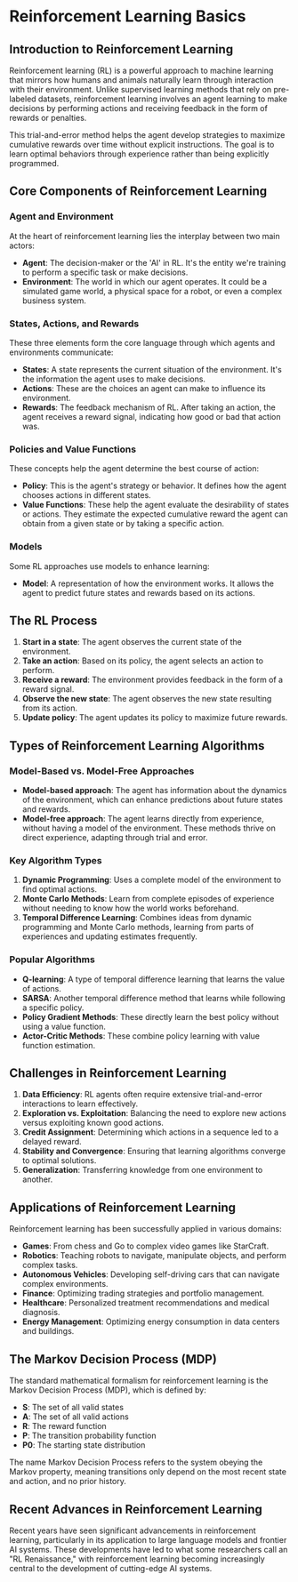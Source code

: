 # Reinforcement Learning Basics

## Introduction to Reinforcement Learning

Reinforcement learning (RL) is a powerful approach to machine learning that mirrors how humans and animals naturally learn through interaction with their environment. Unlike supervised learning methods that rely on pre-labeled datasets, reinforcement learning involves an agent learning to make decisions by performing actions and receiving feedback in the form of rewards or penalties.

This trial-and-error method helps the agent develop strategies to maximize cumulative rewards over time without explicit instructions. The goal is to learn optimal behaviors through experience rather than being explicitly programmed.

## Core Components of Reinforcement Learning

### Agent and Environment

At the heart of reinforcement learning lies the interplay between two main actors:

- **Agent**: The decision-maker or the 'AI' in RL. It's the entity we're training to perform a specific task or make decisions.
- **Environment**: The world in which our agent operates. It could be a simulated game world, a physical space for a robot, or even a complex business system.

### States, Actions, and Rewards

These three elements form the core language through which agents and environments communicate:

- **States**: A state represents the current situation of the environment. It's the information the agent uses to make decisions.
- **Actions**: These are the choices an agent can make to influence its environment.
- **Rewards**: The feedback mechanism of RL. After taking an action, the agent receives a reward signal, indicating how good or bad that action was.

### Policies and Value Functions

These concepts help the agent determine the best course of action:

- **Policy**: This is the agent's strategy or behavior. It defines how the agent chooses actions in different states.
- **Value Functions**: These help the agent evaluate the desirability of states or actions. They estimate the expected cumulative reward the agent can obtain from a given state or by taking a specific action.

### Models

Some RL approaches use models to enhance learning:

- **Model**: A representation of how the environment works. It allows the agent to predict future states and rewards based on its actions.

## The RL Process

1. **Start in a state**: The agent observes the current state of the environment.
2. **Take an action**: Based on its policy, the agent selects an action to perform.
3. **Receive a reward**: The environment provides feedback in the form of a reward signal.
4. **Observe the new state**: The agent observes the new state resulting from its action.
5. **Update policy**: The agent updates its policy to maximize future rewards.

## Types of Reinforcement Learning Algorithms

### Model-Based vs. Model-Free Approaches

- **Model-based approach**: The agent has information about the dynamics of the environment, which can enhance predictions about future states and rewards.
- **Model-free approach**: The agent learns directly from experience, without having a model of the environment. These methods thrive on direct experience, adapting through trial and error.

### Key Algorithm Types

1. **Dynamic Programming**: Uses a complete model of the environment to find optimal actions.
2. **Monte Carlo Methods**: Learn from complete episodes of experience without needing to know how the world works beforehand.
3. **Temporal Difference Learning**: Combines ideas from dynamic programming and Monte Carlo methods, learning from parts of experiences and updating estimates frequently.

### Popular Algorithms

- **Q-learning**: A type of temporal difference learning that learns the value of actions.
- **SARSA**: Another temporal difference method that learns while following a specific policy.
- **Policy Gradient Methods**: These directly learn the best policy without using a value function.
- **Actor-Critic Methods**: These combine policy learning with value function estimation.

## Challenges in Reinforcement Learning

1. **Data Efficiency**: RL agents often require extensive trial-and-error interactions to learn effectively.
2. **Exploration vs. Exploitation**: Balancing the need to explore new actions versus exploiting known good actions.
3. **Credit Assignment**: Determining which actions in a sequence led to a delayed reward.
4. **Stability and Convergence**: Ensuring that learning algorithms converge to optimal solutions.
5. **Generalization**: Transferring knowledge from one environment to another.

## Applications of Reinforcement Learning

Reinforcement learning has been successfully applied in various domains:

- **Games**: From chess and Go to complex video games like StarCraft.
- **Robotics**: Teaching robots to navigate, manipulate objects, and perform complex tasks.
- **Autonomous Vehicles**: Developing self-driving cars that can navigate complex environments.
- **Finance**: Optimizing trading strategies and portfolio management.
- **Healthcare**: Personalized treatment recommendations and medical diagnosis.
- **Energy Management**: Optimizing energy consumption in data centers and buildings.

## The Markov Decision Process (MDP)

The standard mathematical formalism for reinforcement learning is the Markov Decision Process (MDP), which is defined by:

- **S**: The set of all valid states
- **A**: The set of all valid actions
- **R**: The reward function
- **P**: The transition probability function
- **P0**: The starting state distribution

The name Markov Decision Process refers to the system obeying the Markov property, meaning transitions only depend on the most recent state and action, and no prior history.

## Recent Advances in Reinforcement Learning

Recent years have seen significant advancements in reinforcement learning, particularly in its application to large language models and frontier AI systems. These developments have led to what some researchers call an "RL Renaissance," with reinforcement learning becoming increasingly central to the development of cutting-edge AI systems.
